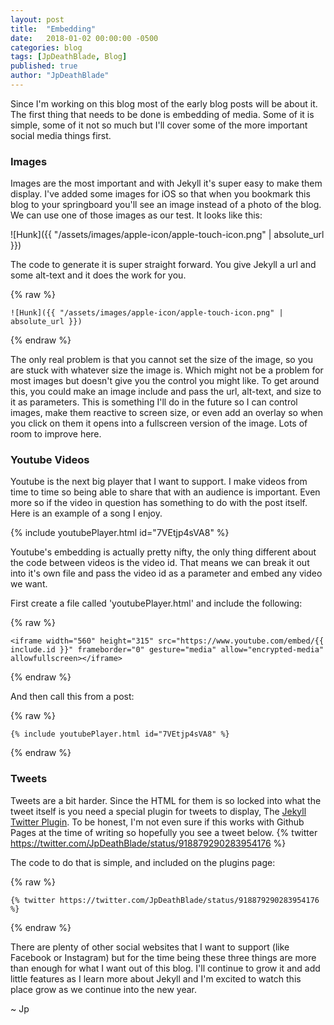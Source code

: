 ```yaml
---
layout: post
title:  "Embedding"
date:   2018-01-02 00:00:00 -0500
categories: blog
tags: [JpDeathBlade, Blog]
published: true
author: "JpDeathBlade"
---
```

Since I'm working on this blog most of the early blog posts will be about it. The first thing that needs to be done is embedding of media. Some of it is simple, some of it not so much but I'll cover some of the more important social media things first. 

### Images
Images are the most important and with Jekyll it's super easy to make them display. I've added some images for iOS so that when you bookmark this blog to your springboard you'll see an image instead of a photo of the blog. We can use one of those images as our test. It looks like this:

![Hunk]({{ "/assets/images/apple-icon/apple-touch-icon.png" | absolute_url }})

The code to generate it is super straight forward. You give Jekyll a url and some alt-text and it does the work for you.

{% raw %}
```
![Hunk]({{ "/assets/images/apple-icon/apple-touch-icon.png" | absolute_url }})
```
{% endraw %}

The only real problem is that you cannot set the size of the image, so you are stuck with whatever size the image is. Which might not be a problem for most images but doesn't give you the control you might like. To get around this, you could make an image include and pass the url, alt-text, and size to it as parameters. This is something I'll do in the future so I can control images, make them reactive to screen size, or even add an overlay so when you click on them it opens into a fullscreen version of the image. Lots of room to improve here.

### Youtube Videos
Youtube is the next big player that I want to support. I make videos from time to time so being able to share that with an audience is important. Even more so if the video in question has something to do with the post itself. Here is an example of a song I enjoy.

{% include youtubePlayer.html id="7VEtjp4sVA8" %}

Youtube's embedding is actually pretty nifty, the only thing different about the code between videos is the video id. That means we can break it out into it's own file and pass the video id as a parameter and embed any video we want.

First create a file called 'youtubePlayer.html' and include the following:

{% raw %}
```
<iframe width="560" height="315" src="https://www.youtube.com/embed/{{ include.id }}" frameborder="0" gesture="media" allow="encrypted-media" allowfullscreen></iframe>
```
{% endraw %}

And then call this from a post:

{% raw %}
```
{% include youtubePlayer.html id="7VEtjp4sVA8" %}
```
{% endraw %}

### Tweets
Tweets are a bit harder. Since the HTML for them is so locked into what the tweet itself is you need a special
plugin for tweets to display, The [Jekyll Twitter Plugin](https://github.com/rob-murray/jekyll-twitter-plugin). To be honest, I'm not even sure if this works with Github Pages at the time of writing so hopefully you see a tweet below.
{% twitter https://twitter.com/JpDeathBlade/status/918879290283954176 %}

The code to do that is simple, and included on the plugins page:

{% raw %}
```
{% twitter https://twitter.com/JpDeathBlade/status/918879290283954176 %}
```
{% endraw %}

There are plenty of other social websites that I want to support (like Facebook or Instagram) but for the time being these three things are more than enough for what I want out of this blog. I'll continue to grow it and add little features as I learn more about Jekyll and I'm excited to watch this place grow as we continue into the new year.

~ Jp
